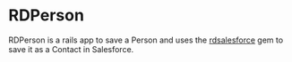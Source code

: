 # RDPerson

RDPerson is a rails app to save a Person and uses the [rdsalesforce](https://github.com/nickollascoelho/rdsalesforce) gem to save it as a Contact in Salesforce.